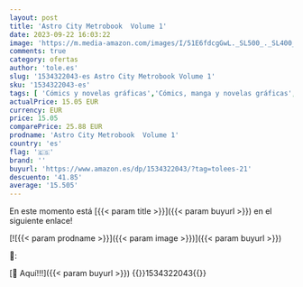```yaml
---
layout: post
title: 'Astro City Metrobook  Volume 1'
date: 2023-09-22 16:03:22
image: 'https://m.media-amazon.com/images/I/51E6fdcgGwL._SL500_._SL400_.jpg'
comments: true
category: ofertas
author: 'tole.es'
slug: '1534322043-es Astro City Metrobook Volume 1'
sku: '1534322043-es'
tags: [ 'Cómics y novelas gráficas','Cómics, manga y novelas gráficas','Featured Categories','Libros','Libros en idiomas extranjeros','Libros en inglés','Libros juveniles','Literatura y ficción','Regular Stores','Shops','🇪🇸', ]
actualPrice: 15.05 EUR
currency: EUR
price: 15.05
comparePrice: 25.88 EUR
prodname: 'Astro City Metrobook  Volume 1'
country: 'es'
flag: '🇪🇸'
brand: ''
buyurl: 'https://www.amazon.es/dp/1534322043/?tag=tolees-21'
descuento: '41.85'
average: '15.505'
---
```


En este momento está [{{< param title >}}]({{< param buyurl >}}) en el siguiente enlace!

[![{{< param prodname >}}]({{< param image >}})]({{< param buyurl >}})

🔎:


[🛒 Aquí!!!]({{< param buyurl >}})
{{<world>}}1534322043{{</world>}}
